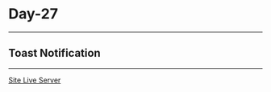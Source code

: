 # Day-27

---

## Toast Notification

---

[Site Live Server](https://krantos-dev.github.io/Day-27---Toast-Notification/)

